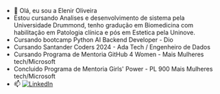 - 👋 Olá, eu sou a Elenir Oliveira
- Estou cursando Analises e desenvolvimento de sistema pela Universidade Drummond, tenho gradução em Biomedicina com habilitação em Patologia clínica e pós em Estetica pela Uninove.
- Cursando bootcamp Python AI Backend Developer - Dio
- Cursando Santander Coders 2024 - Ada Tech / Engenheiro de Dados
- Cursando Programa de Mentoria GitHub 4 Women - Mais Mulheres tech/Microsoft
- Concluido Programa de Mentoria Girls' Power - PL 900 Mais Mulheres tech/Microsoft
- 📫 [![LinkedIn](https://img.shields.io/badge/LinkedIn-0077B5?style=for-the-badge&logo=linkedin&logoColor=white)](https://www.linkedin.com/in/elenir-araújo-oliveira-208b6b167/)
